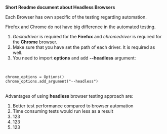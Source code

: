 <b>Short Readme document about Headless Browsers</b>

Each Browser has own specific of the testing regarding automation.

Firefox and Chrome do not have big difference in the automated testing.
<br>
1. <i>Geckodriver</i> is required for the <b>Firefox</b> and <i>chromedriver</i> is required for the <b>Chrome</b> browser.
2. Make sure that you have set the path of each driver. It is required as well.
3. You need to import <b>options</b> and add <b>--headless</b> argument:
<br>

<code>chrome_options = Options()</code>
<br>
<code>chrome_options.add_argument("--headless")</code>

<br>
Advantages of using <b>headless</b> browser testing approach are:
<br>
<ol>
   <li>Better test performance compared to browser automation</li>
   <li>Time consuming tests would run less as a result</li>
   <li>123</li>
   <li>123</li>
   <li>123</li>
</ol>
